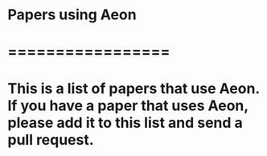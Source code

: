 # Papers using Aeon
# =================

# This is a list of papers that use Aeon. If you have a paper that uses Aeon, please add it to this list and send a pull request.
